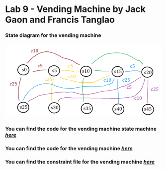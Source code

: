 # Lab 9 - Vending Machine by Jack Gaon and Francis Tanglao

### State diagram for the vending machine
### ![Vending machine](https://github.com/fctanglao/DigitalLogicDesignUsingVerilogLabs/blob/main/Lab%209/state%20diagram%20for%20vending%20machine.png)

### You can find the code for the vending machine state machine [*here*](https://github.com/fctanglao/DigitalLogicDesignUsingVerilogLabs/blob/main/Lab%209/vending_machine0.v)
### You can find the code for the vending machine [*here*](https://github.com/fctanglao/DigitalLogicDesignUsingVerilogLabs/blob/main/Lab%209/vending_machine_app.v)
### You can find the constraint file for the vending machine [*here*](https://github.com/fctanglao/DigitalLogicDesignUsingVerilogLabs/blob/main/Lab%209/Nexys-A7-100T-Master.xdc)
